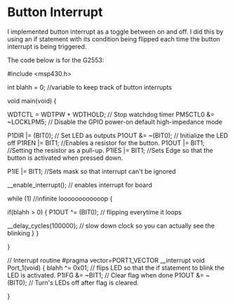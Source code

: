 # Button Interrupt
I implemented button interrupt as a toggle between on and off. I did this by using an if statement with its condition being flipped each time the button interrupt is being triggered.

The code below is for the G2553:


#include <msp430.h> 

int blahh = 0; //variable to keep track of button interrupts

void main(void)
{

WDTCTL = WDTPW + WDTHOLD; // Stop watchdog timer
PM5CTL0 &= ~LOCKLPM5;     // Disable the GPIO power-on default high-impedance mode


P1DIR |= (BIT0); // Set LED as outputs
P1OUT &= ~(BIT0); // Initialize the LED off
P1REN |= BIT1; //Enables a resistor for the button.
P1OUT |= BIT1; //Setting the resistor as a pull-up.
P1IES |= BIT1; //Sets Edge so that the button is activated when pressed down.

P1IE |= BIT1; //Sets mask so that interrupt can't be ignored

__enable_interrupt(); // enables interrupt for board

while (1) //infinite loooooooooooop
{

if(blahh > 0)
{
P1OUT ^= (BIT0); // flipping everytime it loops

__delay_cycles(100000); // slow down clock so you can actually see the blinking
}
}

}

// Interrupt routine
#pragma vector=PORT1_VECTOR
__interrupt void Port_1(void)
{
blahh ^= 0x01;  // flips LED so that the if statement to blink the LED is activated.
P1IFG &= ~BIT1; // Clear flag when done
P1OUT &= ~(BIT0); // Turn's LEDs off after flag is cleared.

}
